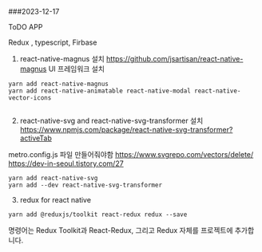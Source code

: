 ###2023-12-17

ToDO APP

Redux , typescript, Firbase

1. react-native-magnus 설치 https://github.com/jsartisan/react-native-magnus
   UI 프레임워크 설치

```
yarn add react-native-magnus
yarn add react-native-animatable react-native-modal react-native-vector-icons


```

2. react-native-svg and react-native-svg-transformer 설치
   https://www.npmjs.com/package/react-native-svg-transformer?activeTab

metro.config.js 파일 만들어줘야함
https://www.svgrepo.com/vectors/delete/
https://dev-in-seoul.tistory.com/27

```
yarn add react-native-svg
yarn add --dev react-native-svg-transformer
```

3. redux for react native

```
yarn add @reduxjs/toolkit react-redux redux --save
```

명령어는 Redux Toolkit과 React-Redux, 그리고 Redux 자체를 프로젝트에 추가합니다.
